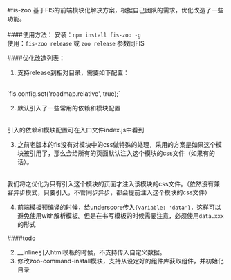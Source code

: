 #fis-zoo
基于FIS的前端模块化解决方案，根据自己团队的需求，优化改造了一些功能。
<br>
<br>
####使用方法：
安装：`npm install fis-zoo -g`
<br>
使用：`fis-zoo release` 或 `zoo release` 参数同FIS

####优化改造列表：
1. 支持release到相对目录，需要如下配置：
<br>
`fis.config.set('roadmap.relative', true);`

2. 默认引入了一些常用的依赖和模块配置
<br>
引入的依赖和模块配置可在入口文件index.js中看到

3. 之前老版本的fis没有对模块中的css做特殊的处理，采用的方案是如果这个模块被引用了，那么会给所有的页面默认注入这个模块的css文件（如果有的话）。
<br>
我们将之优化为只有引入这个模块的页面才注入该模块的css文件。（依然没有兼容异步模式，只要引入，不管同步异步，都会提前注入这个模块的css文件）
<br>

4. 前端模板预编译的时候，给underscore传入`{variable: 'data'}`，这样可以避免使用with解析模板。但是在书写模板的时候需要注意，必须使用`data.xxx`的形式

####todo

2.  __inline引入html模板的时候，不支持传入自定义数据。
3.  修改zoo-command-install模块，支持从设定好的组件库获取组件，并初始化目录